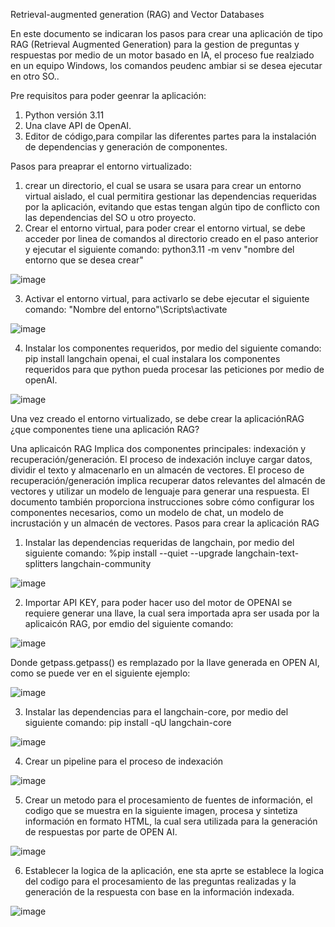 Retrieval-augmented generation (RAG) and Vector Databases

En este documento se indicaran los pasos para crear una aplicación de tipo RAG (Retrieval Augmented Generation) para la gestion de preguntas y respuestas por medio de un  motor basado en IA, el proceso fue realziado en un equipo Windows, los comandos peudenc ambiar si se desea ejecutar en otro SO.. 

Pre requisitos para poder geenrar la aplicación:
1) Python versión 3.11
2) Una clave API de OpenAI.
3) Editor de código,para compilar las diferentes partes para la instalación de dependencias y generación de componentes.

Pasos para preaprar el entorno virtualizado:

1) crear un directorio, el cual se usara se usara para crear un entorno virtual aislado, el cual permitira gestionar las dependencias requeridas por la aplicación, evitando que estas tengan algún tipo de conflicto con las dependencias del SO u otro proyecto.
2) Crear el entorno virtual, para poder crear el entorno virtual, se debe acceder por linea de comandos al directorio creado en el paso anterior y ejecutar el siguiente comando: python3.11 -m venv "nombre del entorno que se desea crear"

![image](https://github.com/user-attachments/assets/97910e01-2217-4fa0-af82-1397aae73d06)

3) Activar el entorno virtual, para activarlo se debe ejecutar el siguiente comando:  "Nombre del entorno"\Scripts\activate

![image](https://github.com/user-attachments/assets/e620d7a1-2fd5-4502-91b3-2de3af9aa4fc)

4) Instalar los componentes requeridos, por medio del siguiente comando: pip install langchain openai, el cual instalara los componentes requeridos para que python pueda procesar las peticiones por medio de openAI.

![image](https://github.com/user-attachments/assets/189788b4-5c21-4eaa-91cf-a593d29386c9)


Una vez creado el entorno virtualizado, se debe crear la aplicaciónRAG ¿que componentes tiene una aplicación RAG?

Una aplicaicón RAG Implica dos componentes principales: indexación y recuperación/generación. El proceso de indexación incluye cargar datos, dividir el texto y almacenarlo en un almacén de vectores. El proceso de recuperación/generación implica recuperar datos relevantes del almacén de vectores y utilizar un modelo de lenguaje para generar una respuesta. El documento también proporciona instrucciones sobre cómo configurar los componentes necesarios, como un modelo de chat, un modelo de incrustación y un almacén de vectores.
Pasos para crear la aplicación RAG

1) Instalar las dependencias requeridas de langchain, por medio del siguiente comando: %pip install --quiet --upgrade langchain-text-splitters langchain-community

![image](https://github.com/user-attachments/assets/fc6cb12d-a884-402e-9a2c-3d343d454432)

2) Importar API KEY, para poder hacer uso del motor de OPENAI se requiere generar una llave, la cual sera importada apra ser usada por la aplicaicón RAG, por emdio del siguiente comando:

![image](https://github.com/user-attachments/assets/02a74103-b93e-4632-be9b-84afc0a071dc)

Donde getpass.getpass() es remplazado por la llave generada en OPEN AI, como se puede ver en el siguiente ejemplo:

![image](https://github.com/user-attachments/assets/3a757caf-196c-4088-82d0-7133eaeb765f)

3) Instalar las dependencias para el langchain-core, por medio del siguiente comando: pip install -qU langchain-core

![image](https://github.com/user-attachments/assets/decb0b55-fea1-4dae-867c-400bfb3456bb)

4) Crear un pipeline para el proceso de indexación

![image](https://github.com/user-attachments/assets/3a005dfb-1066-4cd8-9b50-975347e3e81c)

5) Crear un metodo para el procesamiento de fuentes de información, el codigo que se muestra en la siguiente imagen, procesa y sintetiza información en formato HTML, la cual sera utilizada para la generación de respuestas por parte de OPEN AI.

![image](https://github.com/user-attachments/assets/782b3f38-d34d-41d9-a978-e0b732fea2b0)

6) Establecer la logica de la aplicación, ene sta aprte se establece la logica del codigo para el procesamiento de las preguntas realizadas y la generación de la respuesta con base en la información indexada.

![image](https://github.com/user-attachments/assets/bcc4bff6-cabc-47d0-a9ce-115d2db35e63)




